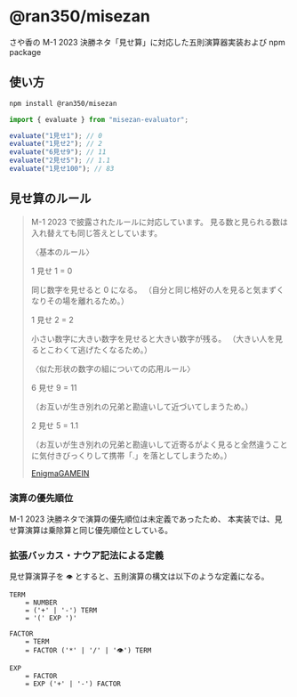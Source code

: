 # @ran350/misezan

さや香の M-1 2023 決勝ネタ「見せ算」に対応した五則演算器実装および npm package

## 使い方

```sh
npm install @ran350/misezan
```

```ts
import { evaluate } from "misezan-evaluator";

evaluate("1見せ1"); // 0
evaluate("1見せ2"); // 2
evaluate("6見せ9"); // 11
evaluate("2見せ5"); // 1.1
evaluate("1見せ100"); // 83
```

## 見せ算のルール

> M-1 2023 で披露されたルールに対応しています。 見る数と見られる数は入れ替えても同じ答えとしています。
>
> 〈基本のルール〉
>
> 1 見せ 1 = 0
>
> 同じ数字を見せると 0 になる。
> （自分と同じ格好の人を見ると気まずくなりその場を離れるため。）
>
> 1 見せ 2 = 2
>
> 小さい数字に大きい数字を見せると大きい数字が残る。
> （大きい人を見るとこわくて逃げたくなるため。）
>
> 〈似た形状の数字の組についての応用ルール〉
>
> 6 見せ 9 = 11
>
> （お互いが生き別れの兄弟と勘違いして近づいてしまうため。）
>
> 2 見せ 5 = 1.1
>
> （お互いが生き別れの兄弟と勘違いして近寄るがよく見ると全然違うことに気付きびっくりして携帯「.」を落としてしまうため。）
>
> [EnigmaGAMEIN](https://gamein.enigmahouse.jp/g/sprint-answer/misezan)

### 演算の優先順位

M-1 2023 決勝ネタで演算の優先順位は未定義であったため、
本実装では、見せ算演算は乗除算と同じ優先順位としている。

### 拡張バッカス・ナウア記法による定義

見せ算演算子を `👁️` とすると、五則演算の構文は以下のような定義になる。

```
TERM
    = NUMBER
    = ('+' | '-') TERM
    = '(' EXP ')'

FACTOR
    = TERM
    = FACTOR ('*' | '/' | '👁️') TERM

EXP
    = FACTOR
    = EXP ('+' | '-') FACTOR
```

